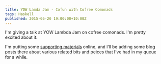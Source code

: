 ```yaml
---
title: YOW Lamda Jam - Cofun with Cofree Comonads
tags: Haskell
published: 2015-05-20 19:00:00+10:00Z
---
```


I'm giving a talk at YOW Lambda Jam on cofree comonads.  I'm pretty excited about it.

I'm putting some [supporting materials](http://dlaing.org/cofun) online, and I'll be adding some blog posts there about various related bits and peices that I've had in my queue for a while.

